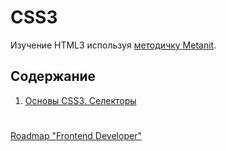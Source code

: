 # CSS3
Изучение HTML3 используя [методичку Metanit](https://metanit.com/web/html5/).

## Содержание
1. [Основы CSS3. Селекторы]()

#

[Roadmap "Frontend Developer"](../README.md)